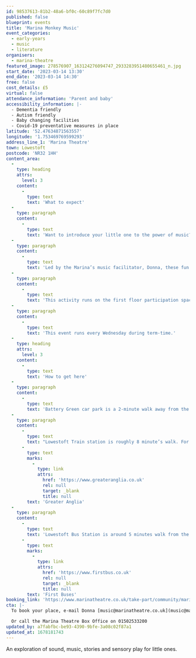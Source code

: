 ```yaml
---
id: 98537613-81b2-48a6-bf0c-60c89f7fc7d0
published: false
blueprint: events
title: 'Marina Monkey Music'
event_categories:
  - early-years
  - music
  - literature
organisers:
  - marina-theatre
featured_image: 278576907_163124276094747_2933283951480655461_n.jpg
start_date: '2023-03-14 13:30'
end_date: '2023-03-14 14:30'
free: false
cost_details: £5
virtual: false
attendance_information: 'Parent and baby'
accessibility_information: |-
  - Dementia friendly
  - Autism friendly
  - Baby changing facilities
  - Covid-19 preventative measures in place
latitude: '52.47634871563557'
longitude: '1.753469769599293'
address_line_1: 'Marina Theatre'
town: Lowestoft
postcode: 'NR32 1HH'
content_area:
  -
    type: heading
    attrs:
      level: 3
    content:
      -
        type: text
        text: 'What to expect'
  -
    type: paragraph
    content:
      -
        type: text
        text: 'Want to introduce your little one to the power of music? Looking for a fun friendly and supportive environment to let your baby play? Then Marina Monkey Music is the place for you!'
  -
    type: paragraph
    content:
      -
        type: text
        text: 'Led by the Marina’s music facilitator, Donna, these fun weekly sessions are for pre-walking small people and their adults to explore sound, music, stories and sensory play.'
  -
    type: paragraph
    content:
      -
        type: text
        text: 'This activity runs on the first floor participation space which, unfortunately, has no wheelchair access. There is a separate buggy park area within the Marina Theatre, with baby changing facilities'
  -
    type: paragraph
    content:
      -
        type: text
        text: 'This event runs every Wednesday during term-time.'
  -
    type: heading
    attrs:
      level: 3
    content:
      -
        type: text
        text: 'How to get here'
  -
    type: paragraph
    content:
      -
        type: text
        text: 'Battery Green car park is a 2-minute walk away from the Theatre. Use NR32 1DH. Parking is free after 18:00. More car parking spaces can be found at Clapham Road car park behind Lowestoft Library, which is roughly a 5-minute walk from the Theatre.'
  -
    type: paragraph
    content:
      -
        type: text
        text: "Lowestoft Train station is roughly 8 minute’s walk. For train times visit\_"
      -
        type: text
        marks:
          -
            type: link
            attrs:
              href: 'https://www.greateranglia.co.uk'
              rel: null
              target: _blank
              title: null
        text: 'Greater Anglia'
  -
    type: paragraph
    content:
      -
        type: text
        text: 'Lowestoft Bus Station is around 5 minutes walk from the Theatre. For bus times visit '
      -
        type: text
        marks:
          -
            type: link
            attrs:
              href: 'https://www.firstbus.co.uk'
              rel: null
              target: _blank
              title: null
        text: 'First Buses'
booking_link: 'https://www.marinatheatre.co.uk/take-part/community/marina-monkey-music/'
cta: |-
  To book your place, e-mail Donna [music@marinatheatre.co.uk](music@marinatheatre.co.uk)

  Or call the Marina Theatre Box Office on 01502533200
updated_by: a7fabfbc-be93-4390-9bfe-3a08c02f87a1
updated_at: 1678181743
---
```

An exploration of sound, music, stories and sensory play for little ones.